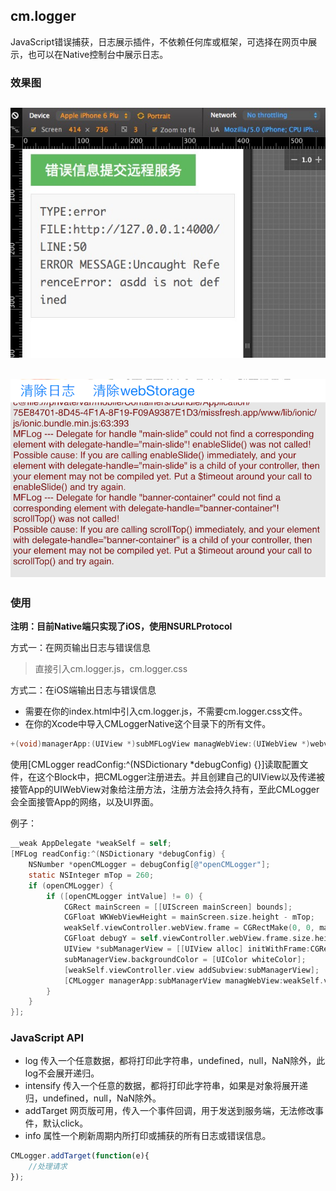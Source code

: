 ## cm.logger

JavaScript错误捕获，日志展示插件，不依赖任何库或框架，可选择在网页中展示，也可以在Native控制台中展示日志。

### 效果图

![](cm.logger.png)
---
![](native.png)
---

### 使用

**注明：目前Native端只实现了iOS，使用NSURLProtocol**

方式一：在网页输出日志与错误信息

> 直接引入cm.logger.js，cm.logger.css


方式二：在iOS端输出日志与错误信息

- 需要在你的index.html中引入cm.logger.js，不需要cm.logger.css文件。
- 在你的Xcode中导入CMLoggerNative这个目录下的所有文件。

```Objective-C
+(void)managerApp:(UIView *)subMFLogView managWebView:(UIWebView *)webview;
```

使用[CMLogger readConfig:^(NSDictionary *debugConfig) {}]读取配置文件，在这个Block中，把CMLogger注册进去。并且创建自己的UIView以及传递被接管App的UIWebView对象给注册方法，注册方法会持久持有，至此CMLogger会全面接管App的网络，以及UI界面。

例子：

```Objective-C
__weak AppDelegate *weakSelf = self;
[MFLog readConfig:^(NSDictionary *debugConfig) {
    NSNumber *openCMLogger = debugConfig[@"openCMLogger"];
    static NSInteger mTop = 260;
    if (openCMLogger) {
        if ([openCMLogger intValue] != 0) {
            CGRect mainScreen = [[UIScreen mainScreen] bounds];
            CGFloat WKWebViewHeight = mainScreen.size.height - mTop;
            weakSelf.viewController.webView.frame = CGRectMake(0, 0, mainScreen.size.width, WKWebViewHeight);
            CGFloat debugY = self.viewController.webView.frame.size.height;
            UIView *subManagerView = [[UIView alloc] initWithFrame:CGRectMake(0, debugY, mainScreen.size.width, mTop)];
            subManagerView.backgroundColor = [UIColor whiteColor];
            [weakSelf.viewController.view addSubview:subManagerView];
            [CMLogger managerApp:subManagerView managWebView:weakSelf.viewController.webView];
        }
    }
}];
```

### JavaScript API

- log 传入一个任意数据，都将打印此字符串，undefined，null，NaN除外，此log不会展开递归。
- intensify 传入一个任意的数据，都将打印此字符串，如果是对象将展开递归，undefined，null，NaN除外。
- addTarget 网页版可用，传入一个事件回调，用于发送到服务端，无法修改事件，默认click。
- info 属性一个刷新周期内所打印或捕获的所有日志或错误信息。

```JavaScript
CMLogger.addTarget(function(e){
	//处理请求
});
```
